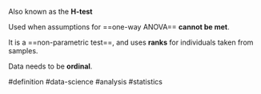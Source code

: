 Also known as the **H-test**

Used when assumptions for ==one-way ANOVA== **cannot be met**.

It is a ==non-parametric test==, and uses **ranks** for individuals taken from samples.

Data needs to be **ordinal**.



#definition #data-science #analysis #statistics 